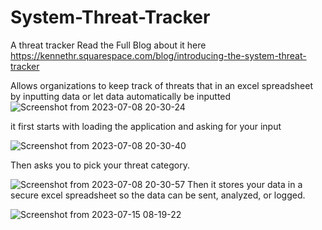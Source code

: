 # System-Threat-Tracker
A threat tracker
Read the Full Blog about it here https://kennethr.squarespace.com/blog/introducing-the-system-threat-tracker

Allows organizations to keep track of threats that in an excel spreadsheet
by inputting data or let data automatically be inputted
![Screenshot from 2023-07-08 20-30-24](https://github.com/kennethrockson/System-Threat-Tracker/assets/110367362/e62446ec-0327-4b9d-8b67-9a7c96307a8c)


it first starts with loading the application
and asking for your input



![Screenshot from 2023-07-08 20-30-40](https://github.com/kennethrockson/System-Threat-Tracker/assets/110367362/548da079-ddab-4298-9ceb-40b6b8a15107)


Then asks you to pick your threat category.


![Screenshot from 2023-07-08 20-30-57](https://github.com/kennethrockson/System-Threat-Tracker/assets/110367362/30a092bf-3c02-43d5-8d5f-d9d85d0af446)
Then it stores your data in a secure excel spreadsheet so the data can be sent, analyzed, or logged.

![Screenshot from 2023-07-15 08-19-22](https://github.com/kennethrockson/System-Threat-Tracker/assets/110367362/c83bf37a-c8ff-47b8-a816-866a9bd71c0e)


